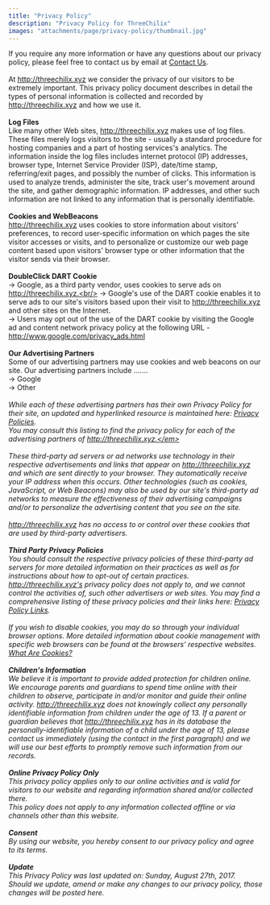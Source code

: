 ```yaml
---
title: "Privacy Policy"
description: "Privacy Policy for ThreeChilix"
images: "attachments/page/privacy-policy/thumbnail.jpg"
---
```

If you require any more information or have any questions about our privacy policy, please feel free to contact us by email at <a href="http://threechilix.xyz/contact/">Contact Us</a>.<br /><br />
At http://threechilix.xyz we consider the privacy of our visitors to be extremely important. This privacy policy document describes in detail the types of personal information is collected and recorded by http://threechilix.xyz and how we use it.<br /><br />
<b>Log Files</b><br/>
Like many other Web sites, http://threechilix.xyz makes use of log files. These files merely logs visitors to the site - usually a standard procedure for hosting companies and a part of hosting services's analytics. The information inside the log files includes internet protocol (IP) addresses, browser type, Internet Service Provider (ISP), date/time stamp, referring/exit pages, and possibly the number of clicks. This information is used to analyze trends, administer the site, track user's movement around the site, and gather demographic information. IP addresses, and other such information are not linked to any information that is personally identifiable.<br /><br />
<b>Cookies and WebBeacons</b><br/>
http://threechilix.xyz uses cookies to store information about visitors' preferences, to record user-specific information on which pages the site visitor accesses or visits, and to personalize or customize our web page content based upon visitors' browser type or other information that the visitor sends via their browser.<br /><br />
<b>DoubleClick DART Cookie</b><br/>
&rarr; Google, as a third party vendor, uses cookies to serve ads on http://threechilix.xyz.<br/>
&rarr; Google's use of the DART cookie enables it to serve ads to our site's visitors based upon their visit to http://threechilix.xyz and other sites on the Internet.<br/>
&rarr; Users may opt out of the use of the DART cookie by visiting the Google ad and content network privacy policy at the following URL - <a href="http://www.google.com/privacy_ads.html" title="Opt out of the Dart Cookie">http://www.google.com/privacy_ads.html</a><br /><br />
<b>Our Advertising Partners</b><br/>
 Some of our advertising partners may use cookies and web beacons on our site. Our advertising partners include ....... <br>
&rarr; Google<br />
&rarr; Other<br /><br />
<em>While each of these advertising partners has their own Privacy Policy for their site, an updated and hyperlinked resource is maintained here: <a href="http://www.privacypolicyonline.com/privacy-policies">Privacy Policies</a>.<br />
You may consult this listing to find the privacy policy for each of the advertising partners of http://threechilix.xyz.</em><br /><br />
These third-party ad servers or ad networks use technology in their respective advertisements and links that appear on http://threechilix.xyz and which are sent directly to your browser. They automatically receive your IP address when this occurs. Other technologies (such as cookies, JavaScript, or Web Beacons) may also be used by our site's third-party ad networks to measure the effectiveness of their advertising campaigns and/or to personalize the advertising content that you see on the site.<br /><br />
http://threechilix.xyz has no access to or control over these cookies that are used by third-party advertisers.<br /><br />
<b>Third Party Privacy Policies</b><br/>
You should consult the respective privacy policies of these third-party ad servers for more detailed information on their practices as well as for instructions about how to opt-out of certain practices. http://threechilix.xyz's privacy policy does not apply to, and we cannot control the activities of, such other advertisers or web sites. You may find a comprehensive listing of these privacy policies and their links here: <a href="http://www.privacypolicyonline.com/privacy-policy-links" title="Privacy Policy Links">Privacy Policy Links</a>.<br /><br />
If you wish to disable cookies, you may do so through your individual browser options. More detailed information about cookie management with specific web browsers can be found at the browsers' respective websites. <a href="http://www.privacypolicyonline.com/what-are-cookies">What Are Cookies?</a><br /><br />
<b>Children's Information</b><br/>
We believe it is important to provide added protection for children online. We encourage parents and guardians to spend time online with their children to observe, participate in and/or monitor and guide their online activity.
http://threechilix.xyz does not knowingly collect any personally identifiable information from children under the age of 13.  If a parent or guardian believes that http://threechilix.xyz has in its database the personally-identifiable information of a child under the age of 13, please contact us immediately (using the contact in the first paragraph) and we will use our best efforts to promptly remove such information from our records.<br /><br />
<b>Online Privacy Policy Only</b><br />
This privacy policy applies only to our online activities and is valid for visitors to our website and regarding information shared and/or collected there.<br />
This policy does not apply to any information collected offline or via channels other than this website.<br /><br />
<b>Consent</b><br />
By using our website, you hereby consent to our privacy policy and agree to its terms.<br /><br />
<b>Update</b><br />This Privacy Policy was last updated on: Sunday, August 27th, 2017.<br />
<em>Should we update, amend or make any changes to our privacy policy, those changes will be posted here.</em>
